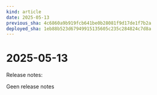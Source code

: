 ```yaml
---
kind: article
date: 2025-05-13
previous_sha: 4c6860a9b919fcb641be0b28081f9d17de1f7b2a
deployed_sha: 1eb88b523d67949915135605c235c284824c7d8a
---
```


# 2025-05-13

Release notes:

Geen release notes
